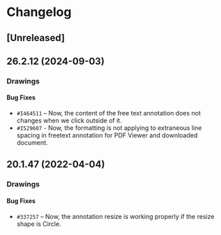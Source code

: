 # Changelog

## [Unreleased]

## 26.2.12 (2024-09-03)

### Drawings

#### Bug Fixes

- `#I464511` – Now, the content of the free text annotation does not changes when we click outside of it.
- `#I529607` - Now, the formatting is not applying to extraneous line spacing in freetext annotation for PDF Viewer and downloaded document.

## 20.1.47 (2022-04-04)

### Drawings

#### Bug Fixes

- `#337257` – Now, the annotation resize is working properly if the resize shape is Circle.
